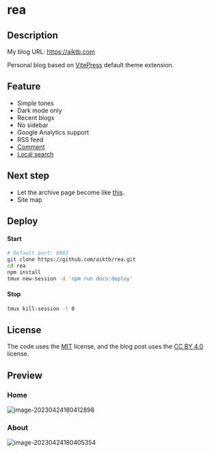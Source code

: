 # rea

## Description

My blog URL: https://aiktb.com

Personal blog based on [VitePress](https://vitepress.dev/) default theme extension.

## Feature

- Simple tones
- Dark mode only
- Recent blogs
- No sidebar
- Google Analytics support
- RSS feed
- [Comment](https://github.com/giscus/giscus)
- [Local search](https://github.com/emersonbottero/vitepress-plugin-search)

## Next step

- Let the archive page become like [this](https://keestalkstech.com/archive/).
- Site map

## Deploy

#### Start

```bash
# Default port: 8083
git clone https://github.com/aiktb/rea.git
cd rea
npm install
tmux new-session -d 'npm run docs:deploy'
```

#### Stop

```bash
tmux kill-session -t 0
```

## License

The code uses the [MIT](https://github.com/aiktb/rea/blob/master/LICENSE) license, and the blog post uses the [CC BY 4.0](https://creativecommons.org/licenses/by/4.0/) license.

## Preview

### Home

![image-20230424180412898](https://s2.loli.net/2023/04/24/WDdNABbaeFrXUS7.webp)

### About

![image-20230424180405354](https://s2.loli.net/2023/04/24/QMY2VXi1T4J6pxw.webp)
